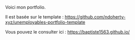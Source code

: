 Voici mon portfolio.

Il est basée sur le template : https://github.com/ndoherty-xyz/unemployables-portfolio-template


Vous pouvez le consulter ici : https://baptiste1563.github.io/
